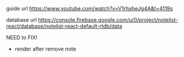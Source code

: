 guide url
https://www.youtube.com/watch?v=V1rhxheJg4A&t=4119s

database url
https://console.firebase.google.com/u/0/project/notelist-react/database/notelist-react-default-rtdb/data

NEED to FIX!
* render after remove note